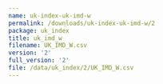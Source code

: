 ```yaml
---
name: uk-index-uk-imd-w
permalink: /downloads/uk-index-uk-imd-w/2
package: uk_index
title: uk_imd_w
filename: UK_IMD_W.csv
version: '2'
full_version: '2'
file: /data/uk_index/2/UK_IMD_W.csv
---
```

